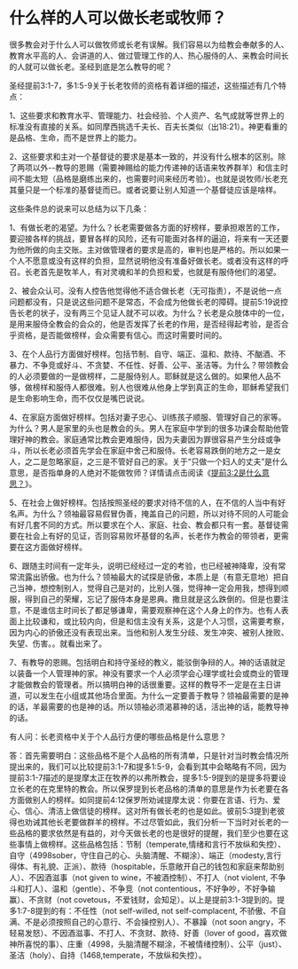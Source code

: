 # 什么样的人可以做长老或牧师？



<p>很多教会对于什么人可以做牧师或长老有误解。我们容易以为给教会奉献多的人、教育水平高的人、会讲道的人、做过管理工作的人、热心服侍的人、来教会时间长的人就可以做长老。圣经到底是怎么教导的呢？</p>

<p>圣经提前3:1-7，多1:5-9关于长老牧师的资格有着详细的描述，这些描述有几个特点：</p>

<p>1、这些要求和教育水平、管理能力、社会经验、个人资产、名气成就等世界上的标准没有直接的关系。如同摩西挑选千夫长、百夫长类似（出18:21）。神更看重的是品格、生命，而不是世界上的能力。</p>

<p>2、这些要求和主对一个基督徒的要求是基本一致的，并没有什么根本的区别。除了两项以外--教导的恩赐（需要神赐给的能力传递神的话语来牧养群羊）和信主时间不能太短（品格是磨练出来的，也需要时间来经历考验）。也就是说牧师/长老充其量只是一个标准的基督徒而已。或者说要让别人知道一个基督徒应该是啥样。</p>

<p>这些条件总的说来可以总结为以下几条：</p>

<p>1、有做长老的渴望。为什么？长老需要做各方面的好榜样，要承担艰苦的工作，要迎接各样的挑战，要冒各样的风险，还有可能面对各样的逼迫，将来有一天还要为他所做的向主交账。主对做管理者的要求是高的，审判也是严格的。所以如果一个人不愿意或没有这样的负担，显然说明他没有准备好做长老。或者没有这样的呼召。长老首先是牧羊人，有对灵魂和羊的负担和爱，也就是有服侍他们的渴望。</p>

<p>2、被会众认可。没有人控告他觉得他不适合做长老（无可指责），不是说他一点问题都没有，只是说这些问题不是常态，不会成为他做长老的障碍。提前5:19说控告长老的状子，没有两三个见证人就不可以收。为什么？长老是众肢体中的一位，是用来服侍全教会的会众的，他是否发挥了长老的作用，是否经得起考验，是否合乎资格，是否能做榜样，会众需要有信心。而这时需要时间的。</p>

<p>3、在个人品行方面做好榜样。包括节制、自守、端正、温和、款待、不酗酒、不暴力、不争竞或好斗、不贪婪、不任性、好善、公平、圣洁等。为什么？带领教会的人必须要做的一是做榜样，二是服侍别人。耶稣就是这么做的。如果他人品不够，做榜样和服侍人都很难。别人也很难从他身上学到真正的生命，耶稣希望我们是生命影响生命，而不仅仅是嘴巴说说。</p>

<p>4、在家庭方面做好榜样。包括对妻子忠心、训练孩子顺服、管理好自己的家等。为什么？男人是家里的头也是教会的头。男人在家庭中学到的很多功课会帮助他管理好神的教会。家庭通常比教会更难服侍，因为夫妻因为罪很容易产生分歧或争斗，所以长老必须首先学会在家庭中舍己和服侍。长老容易跌倒的地方之一是女人，之二是忽略家庭，之三是不管好自己的家。关于“只做一个妇人的丈夫”是什么意思，是否指单身的人绝对不能做牧师？详情请点击阅读《<a href="/node/27520">提前3:2是什么意思？</a>》。</p>

<p>5、在社会上做好榜样。包括按照圣经的要求对待不信的人，在不信的人当中有好名声。为什么？领袖最容易假冒伪善，掩盖自己的问题，所以对待不同的人可能会有好几套不同的方式。所以要求在个人、家庭、社会、教会都只有一套。基督徒需要在社会上有好的见证，否则容易败坏基督的名声，长老作为教会的带领者，更需要在这方面做好榜样。</p>

<p>6、跟随主时间有一定年头，说明已经经过一定的考验，也已经被神降卑，没有常常流露出骄傲。也为什么？领袖最大的试探是骄傲，本质上是（有意无意地）把自己当神，想控制别人，觉得自己是对的，比别人强，觉得神一定会用我，想得到顺服，得到自己的荣耀，忘记了服侍本身是恩典。撒旦就是这么跌倒的。但是也要注意，不是谁信主时间长了都足够谦卑，需要观察神在这个人身上的作为。也有人表面上比较谦和，或比较内向，但是和信主没有关系，这是个人习惯，这需要考察，因为内心的骄傲还没有表现出来。当他和别人发生分歧、发生冲突、被别人挫败、失望、伤害。。就看出来了。</p>

<p>7、有教导的恩赐。包括明白和持守圣经的教义，能驳倒争辩的人。神的话语就足以装备一个人管理神的家。神没有要求一个人必须学会心理学或社会或商业的管理才能做教会的管理者。所以搞明白神的话很重要。这样的教导不一定是在主日讲道，可以发生在小组或其他场合里面。为什么一定要善于教导？领袖最需要的是神的话，羊最需要的也是神的话。所以领袖必须渴慕神的话，活出神的话，能教导神的话。&nbsp; &nbsp;</p>

<p>有人问：长老资格中关于个人品行方便的哪些品格是什么意思？</p>

<p>答：首先需要明白：这些品格不是个人品格的所有清单，只是针对当时教会情况所提出来的，我们可以比较提前3:1-7和提多1:5-9，会看到其中会略略有不同，因为提前3:1-7描述的是提摩太正在牧养的以弗所教会，提多1:5-9提到的是提多将要设立长老的在克里特的教会。所以保罗提到长老品格的清单的意思是作为长老要在各方面做别人的榜样。如同提前4:12保罗所劝诫提摩太说：你要在言语、行为、爱心、信心、清洁上做信徒的榜样。这对所有做长老的也是如此。彼前5:3提到老彼得也劝诫其他长老要做群羊的榜样。不过尽管如此，我们分析一下当时对长老的一些品格的要求依然是有益的，对今天做长老的也是很好的提醒，我们至少也要在这些事情上做榜样。这些品格包括：节制（temperate,情绪和言行不放纵和失控）、自守（4998sober，守住自己的心、头脑清醒、不糊涂）、端正（modesty,言行得体、有礼貌、正派）、款待（hospitable，乐意敞开自己的钱包和家庭来帮助别人）、不因酒滋事（not&nbsp;given&nbsp;to&nbsp;wine，不被酒控制）、不打人（not&nbsp;violent,&nbsp;不争斗和打人）、温和（gentle）、不争竞（not&nbsp;contentious，不好争吵，不好争输赢）、不贪财（not&nbsp;covetous，不爱钱财，会知足）。以上是提前3:1-3提到的。提多1:7-8提到的有：不任性（not&nbsp;self-willed,&nbsp;not&nbsp;self-complacent,&nbsp;不骄傲、不自满、不是必须按照自己的心意行、不会操控别人）、不暴躁（not&nbsp;soon&nbsp;angry，不轻易发怒）、不因酒滋事、不打人、不贪财、款待、好善（lover&nbsp;of&nbsp;good，喜欢做神所喜悦的事）、庄重（4998，头脑清醒不糊涂，不被情绪控制）、公平（just）、圣洁（holy）、自持（1468,temperate，不放纵和失控）。</p>